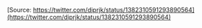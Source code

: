 [Source: https://twitter.com/diprjk/status/1382310591293890564](https://twitter.com/diprjk/status/1382310591293890564)